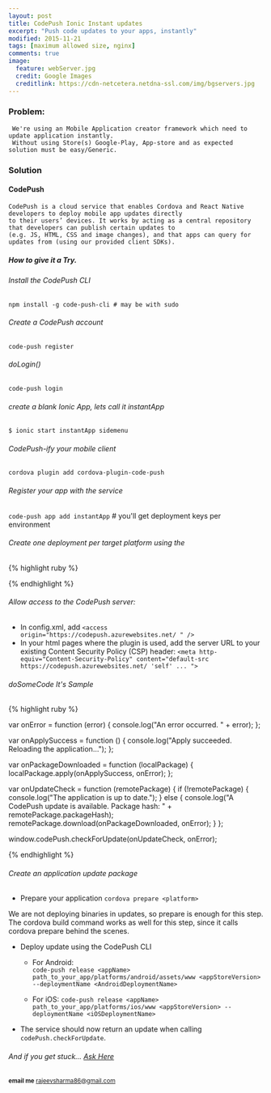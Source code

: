 ```yaml
---
layout: post
title: CodePush Ionic Instant updates
excerpt: "Push code updates to your apps, instantly"
modified: 2015-11-21
tags: [maximum allowed size, nginx]
comments: true
image:
  feature: webServer.jpg
  credit: Google Images
  creditlink: https://cdn-netcetera.netdna-ssl.com/img/bgservers.jpg
---
```


### Problem:

     We're using an Mobile Application creator framework which need to update application instantly.
     Without using Store(s) Google-Play, App-store and as expected solution must be easy/Generic.
      
### Solution

#### CodePush 
    CodePush is a cloud service that enables Cordova and React Native developers to deploy mobile app updates directly
    to their users’ devices. It works by acting as a central repository that developers can publish certain updates to
    (e.g. JS, HTML, CSS and image changes), and that apps can query for updates from (using our provided client SDKs).

##### How to give it a Try.
    
###### Install the CodePush CLI
    
`npm install -g code-push-cli # may be with sudo`
    
###### Create a CodePush account

`code-push register`

###### doLogin()

`code-push login`

###### create a blank Ionic App, lets call it instantApp
    
`$ ionic start instantApp sidemenu`
    
###### CodePush-ify your mobile client

`cordova plugin add cordova-plugin-code-push`

###### Register your app with the service

`code-push app add instantApp` # you'll get deployment keys per environment
    
###### Create one deployment per target platform using the 
    
{% highlight ruby %}

<platform name="android">
    <preference name="CodePushDeploymentKey" value="YOUR-ANDROID-DEPLOYMENT-KEY" />
</platform>
<platform name="ios">
    <preference name="CodePushDeploymentKey" value="YOUR-IOS-DEPLOYMENT-KEY" />
</platform>

{% endhighlight %}

###### Allow access to the CodePush server:
 
 * In config.xml, add
 `<access origin="https://codepush.azurewebsites.net/ " />`
 * In your html pages where the plugin is used, add the server URL to your existing Content Security Policy (CSP) header:
 `<meta http-equiv="Content-Security-Policy" content="default-src https://codepush.azurewebsites.net/ 'self' ... ">`
    

###### doSomeCode It's Sample

{% highlight ruby %}

  var onError = function (error) {
      console.log("An error occurred. " + error);
  };

  var onApplySuccess = function () {
      console.log("Apply succeeded. Reloading the application...");
  };

  var onPackageDownloaded = function (localPackage) {
      localPackage.apply(onApplySuccess, onError);
  };

  var onUpdateCheck = function (remotePackage) {
      if (!remotePackage) {
          console.log("The application is up to date.");
      } else {
          console.log("A CodePush update is available. Package hash: " + remotePackage.packageHash);
          remotePackage.download(onPackageDownloaded, onError);
      }
  };

  window.codePush.checkForUpdate(onUpdateCheck, onError);

{% endhighlight %}

###### Create an application update package

 * Prepare your application
 `cordova prepare <platform>`
   
 
 We are not deploying binaries in updates, so prepare is enough for this step. The cordova build command works as well
 for this step, since it calls cordova prepare behind the scenes.
     
 * Deploy update using the CodePush CLI
 
   * For Android:  
   `code-push release <appName> path_to_your_app/platforms/android/assets/www <appStoreVersion> --deploymentName <AndroidDeploymentName>`
   
   * For iOS:
   `code-push release <appName> path_to_your_app/platforms/ios/www <appStoreVersion> --deploymentName <iOSDeploymentName>`
  

 * The service should now return an update when calling `codePush.checkForUpdate`.
    

######  And if you get stuck… [Ask Here](http://stackoverflow.com/)

<sup> <b>email me</b>  [rajeevsharma86@gmail.com](#myfootnote1)</sup>

